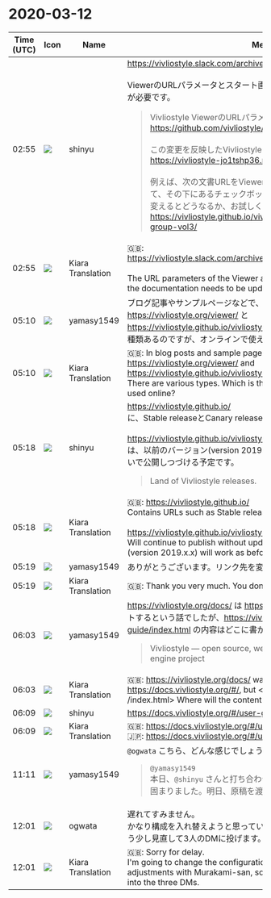 # 2020-03-12

|Time (UTC)|Icon|Name|Message|
|---|---|---|---|
|02:55|![](https://avatars.slack-edge.com/2018-04-27/354445776386_e258f5ed5ba887b08668_72.jpg)|shinyu|<https://vivliostyle.slack.com/archives/CNN5GPF9V/p1583981235027900><br><br>ViewerのURLパラメータとスタート画面が変わったので、ドキュメントの更新が必要です。<br><blockquote>Vivliostyle ViewerのURLパラメータの見直しを行いました。<br><https://github.com/vivliostyle/vivliostyle/pull/629><br><br>この変更を反映したVivliostyle Viewerを次のURLでテストできます:<br><https://vivliostyle-jo1tshp36.now.sh/><br><br>例えば、次の文書URLをViewerのスタートページのURL入力欄に入れて、その下にあるチェックボックスでBook ModeとRender All Pagesを変えるとどうなるか、お試しください:<br><https://vivliostyle.github.io/vivliostyle_doc/ja/vivliostyle-user-group-vol3/></blockquote>|
|02:55|![](https://avatars.slack-edge.com/2019-08-21/732685848020_f3f20736795184660348_72.png)|Kiara Translation|🇬🇧: <https://vivliostyle.slack.com/archives/CNN5GPF9V/p1583981235027900><br><br>The URL parameters of the Viewer and the start screen have changed, so the documentation needs to be updated.|
|05:10|![](https://secure.gravatar.com/avatar/b2dffef7ce30f6f8f399f2a172229711.jpg?s=72&d=https%3A%2F%2Fa.slack-edge.com%2Fdf10d%2Fimg%2Favatars%2Fava_0012-72.png)|yamasy1549|ブログ記事やサンプルページなどで、Viewerへのリンクが <https://vivliostyle.org/viewer/> と <https://vivliostyle.github.io/vivliostyle.js/viewer/vivliostyle-viewer.html> の2種類あるのですが、オンラインで使えるViewerの最新版はどちらですか？|
|05:10|![](https://avatars.slack-edge.com/2019-08-21/732685848020_f3f20736795184660348_72.png)|Kiara Translation|🇬🇧: In blog posts and sample pages, the link to the Viewer is <https://vivliostyle.org/viewer/> and <https://vivliostyle.github.io/vivliostyle.js/viewer/vivliostyle-viewer.html> There are various types. Which is the latest version of Viewer that can be used online?|
|05:18|![](https://avatars.slack-edge.com/2018-04-27/354445776386_e258f5ed5ba887b08668_72.jpg)|shinyu|<https://vivliostyle.github.io/><br>に、Stable releaseとCanary releaseなどのURLがまとめれれています。<br><br><https://vivliostyle.github.io/vivliostyle.js/viewer/vivliostyle-viewer.html><br>は、以前のバージョン(version 2019.x.x)が今まで通り動くように更新はしないで公開しつづける予定です。<br><blockquote>Land of Vivliostyle releases.</blockquote>|
|05:18|![](https://avatars.slack-edge.com/2019-08-21/732685848020_f3f20736795184660348_72.png)|Kiara Translation|🇬🇧: <https://vivliostyle.github.io/><br>Contains URLs such as Stable release and Canary release.<br><br><https://vivliostyle.github.io/vivliostyle.js/viewer/vivliostyle-viewer.html><br>Will continue to publish without updating so that the previous version (version 2019.x.x) will work as before.|
|05:19|![](https://secure.gravatar.com/avatar/b2dffef7ce30f6f8f399f2a172229711.jpg?s=72&d=https%3A%2F%2Fa.slack-edge.com%2Fdf10d%2Fimg%2Favatars%2Fava_0012-72.png)|yamasy1549|ありがとうございます。リンク先を変更する必要はなさそうですね！|
|05:19|![](https://avatars.slack-edge.com/2019-08-21/732685848020_f3f20736795184660348_72.png)|Kiara Translation|🇬🇧: Thank you very much. You don't need to change the link!|
|06:03|![](https://secure.gravatar.com/avatar/b2dffef7ce30f6f8f399f2a172229711.jpg?s=72&d=https%3A%2F%2Fa.slack-edge.com%2Fdf10d%2Fimg%2Favatars%2Fava_0012-72.png)|yamasy1549|<https://vivliostyle.org/docs/> は <https://docs.vivliostyle.org/#/> にリダイレクトするという話でしたが、<https://vivliostyle.org/docs/user-guide/index.html> の内容はどこに書かれることになりますか？<br><blockquote>Vivliostyle — open source, web browser based CSS typesetting engine project</blockquote>|
|06:03|![](https://avatars.slack-edge.com/2019-08-21/732685848020_f3f20736795184660348_72.png)|Kiara Translation|🇬🇧: <https://vivliostyle.org/docs/> was about redirecting to <https://docs.vivliostyle.org/#/>, but <https://vivliostyle.org/docs/user-guide /index.html> Where will the content be written?|
|06:09|![](https://avatars.slack-edge.com/2018-04-27/354445776386_e258f5ed5ba887b08668_72.jpg)|shinyu|<https://docs.vivliostyle.org/#/user-guide>|
|06:09|![](https://avatars.slack-edge.com/2019-08-21/732685848020_f3f20736795184660348_72.png)|Kiara Translation|🇬🇧: <https://docs.vivliostyle.org/#/user-guide><br>🇯🇵: <https://docs.vivliostyle.org/#/user-guide>|
|11:11|![](https://secure.gravatar.com/avatar/b2dffef7ce30f6f8f399f2a172229711.jpg?s=72&d=https%3A%2F%2Fa.slack-edge.com%2Fdf10d%2Fimg%2Favatars%2Fava_0012-72.png)|yamasy1549|`@ogwata` こちら、どんな感じでしょうか？<br><blockquote>`@yamasy1549`<br>本日、`@shinyu` さんと打ち合わせして、「サンプル」ページのイメージが固まりました。明日、原稿を渡すよう進めます！</blockquote>|
|12:01|![](https://avatars.slack-edge.com/2019-11-22/845042642576_070441337abaca9fb7b3_72.png)|ogwata|遅れてすみません。<br>かなり構成を入れ替えようと思っています。村上さんとも調整したいので、もう少し見直して3人のDMに投げます。|
|12:01|![](https://avatars.slack-edge.com/2019-08-21/732685848020_f3f20736795184660348_72.png)|Kiara Translation|🇬🇧: Sorry for delay.<br>I'm going to change the configuration considerably. I want to make adjustments with Murakami-san, so I will review it a little more and throw it into the three DMs.|

